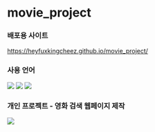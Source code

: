 # movie_project
### 배포용 사이트
<a href="https://heyfuxkingcheez.github.io/movie_project/" target="_blank" style="text-decoration: none;">https://heyfuxkingcheez.github.io/movie_project/</a>

### 사용 언어
<span><img src="https://img.shields.io/badge/html5-E34F26?style=for-the-badge&logo=html5&logoColor=white"></span> <span><img src="https://img.shields.io/badge/css-1572B6?style=for-the-badge&logo=css3&logoColor=white"></span> <span><img src="https://img.shields.io/badge/javascript-F7DF1E?style=for-the-badge&logo=javascript&logoColor=black"></span>

### 개인 프로젝트 - 영화 검색 웹페이지 제작

<span><img src="https://spartacodingclub.kr/_next/image?url=%2Fv5%2Ficons%2Flogo-active.png&w=1920&q=100"></span>


